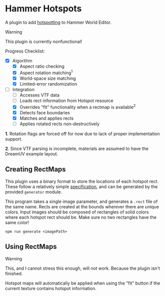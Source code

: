# Hammer Hotspots
A plugin to add [hotspotting](https://developer.valvesoftware.com/wiki/Half-Life:_Alyx_Workshop_Tools/Level_Design/Hotspot_Texturing) to Hammer World Editor.

> [!WARNING]
> This plugin is currently nonfunctional!

Progress Checklist:

- [X] Algorithm
    - [X] Aspect ratio checking
    - [X] Aspect rotation matching<sup>1</sup>
    - [X] World-space size matching
    - [X] Limited-error randomization
- [ ] Integration
    - [ ] Accesses VTF data
    - [ ] Loads rect information from Hotspot resource
    - [X] Overrides "fit" functionality when a rectmap is available<sup>2</sup>
    - [X] Detects face boundaries
    - [X] Matches and applies rects
    - [ ] Applies rotated rects non-destructively

**1**. Rotation flags are forced off for now due to lack of proper implementation support.

**2**. Since VTF parsing is incomplete, materials are assumed to have the DreamUV example layout.

## Creating RectMaps

This plugin uses a binary format to store the locations of each hotspot rect. These follow a relatively simple [specification](./generator/specification.md), and can be generated by the provided `generator` module.

This program takes a single image parameter, and generates a `.rect` file of the same name. Rects are created at the bounds wherever there are unique colors. Input images should be composed of rectangles of solid colors where each hotspot rect should be. Make sure no two rectangles have the same color!

```
npm run generate <imagePath>
```

## Using RectMaps

> [!WARNING]
> This, and I cannot stress this enough, will not work. Because the plugin isn't finished.

Hotspot maps will automatically be applied when using the "fit" button if the current texture contains hotspot information.
